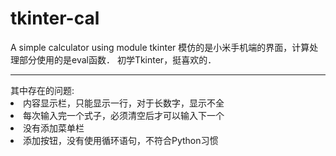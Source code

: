 tkinter-cal
===========

A simple calculator using module tkinter
模仿的是小米手机端的界面，计算处理部分使用的是eval函数．
初学Tkinter，挺喜欢的．
<hr>
其中存在的问题:
 <li>内容显示栏，只能显示一行，对于长数字，显示不全
 <li>每次输入完一个式子，必须清空后才可以输入下一个
 <li>没有添加菜单栏 
 <li>添加按钮，没有使用循环语句，不符合Python习惯
